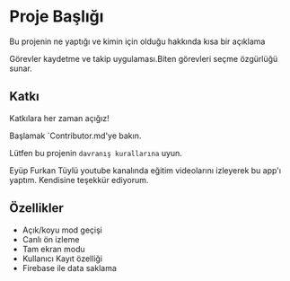 
# Proje Başlığı

Bu projenin ne yaptığı ve kimin için olduğu hakkında kısa bir açıklama

Görevler kaydetme ve takip uygulaması.Biten görevleri seçme özgürlüğü sunar.
## Katkı

Katkılara her zaman açığız!

Başlamak `Contributor.md'ye bakın.

Lütfen bu projenin `davranış kurallarına` uyun.

Eyüp Furkan Tüylü youtube kanalında eğitim videolarını izleyerek bu app'ı yaptım. Kendisine teşekkür ediyorum.
## Özellikler

- Açık/koyu mod geçişi
- Canlı ön izleme
- Tam ekran modu
- Kullanıcı Kayıt özelliği
- Firebase ile data saklama


  